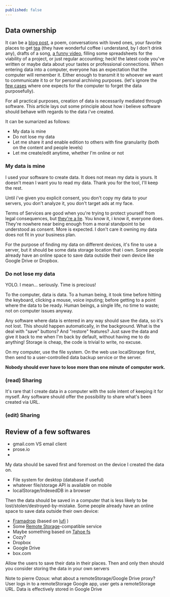 ```yaml
---
published: false
---
```

## Data ownership

It can be a [blog post](https://github.com/DavidBruant/writings/blob/gh-pages/_posts/2016-12-18-building-software-for-data-ownership.md), a poem, conversations with loved ones, your favorite places to get [tea](http://verdenero.fr/) (they have wonderful coffee i understand, by I don't drink any), drafts of a song, [a funny video](https://www.youtube.com/watch?v=vIV6MU4Yqek), filling some spreadsheets for the viability of a project, or just regular accounting; heck! the latest code you've written or maybe data about your tastes or professional connections.
When entering data into a computer, everyone has an expectation that the computer will remember it. Either enough to transmit it to whoever we want to communicate it to or for personal archiving purposes. (let's ignore the [few cases](https://whispersystems.org/blog/disappearing-messages/) where one expects for the computer to forget the data purposefully).

For all practical purposes, creation of data is necessarily mediated through software. This article lays out some principle about how i believe software should behave with regards to the data i've created.

It can be sumarized as follows:
* My data is mine
* Do not lose my data
* Let me share it and enable edition to others with fine granularity (both on the content and people levels)
* Let me create/edit anytime, whether I'm online or not


### My data is mine

I used your software to create data. It does not mean my data is yours. It doesn't mean I want you to read my data. Thank you for the tool, I'll keep the rest.

Until i've given you explicit consent, you don't copy my data to your servers, you don't analyze it, you don't target ads at my face.

Terms of Services are good when you're trying to protect yourself from legal consequences, but [they're a lie](https://tosdr.org/). You know it, i know it, everyone does. They're nowhere near being enough from a moral standpoint to be understood as consent. More is expected. I don't care it owning my data does not fit in your business plan.

For the purpose of finding my data on different devices, it's fine to use a server, but it should be some data storage location that i own. Some people already have an online space to save data outside their own device like Google Drive or Dropbox.


### Do not lose my data

YOLO. I mean... seriously. Time is precious!

To the computer, data is data. To a human being, it took time before hitting the keyboard, clicking a mouse, voice inputing; before getting to a point where the data to be ready. Human beings, a single life, no time to waste; not on computer issues anyway.

Any software where data is entered in any way should save the data, so it's not lost. This should happen automatically, in the background. What is the deal with "save" buttons? And "restore" features? Just save the data and give it back to me when I'm back by default, without having me to do anything! Storage is cheap, the code is trivial to write, no excuse.

On my computer, use the file system. On the web use localStorage first, then send to a user-controlled data backup service or the server.

**Nobody should ever have to lose more than one minute of computer work.** 


### (read) Sharing

It's rare that I create data in a computer with the sole intent of keeping it for myself. Any software should offer the possibility to share what's been created via URL.


### (edit) Sharing



## Review of a few softwares

* gmail.com VS email client
* prose.io
* 



My data should be saved first and foremost on the device I created the data on.
* File system for desktop (database if useful)
* whatever file/storage API is available on mobile
* localStorage/IndexedDB in a browser

Then the data should be saved in a computer that is less likely to be lost/stolen/destroyed-by-mistake. Some people already have an online space to save data outside their own device:
* [Framadrop](https://framadrop.org/) (based on [lufi](https://framagit.org/luc/lufi) )
* Some [Remote Storage](https://remotestorage.io/)-compatible service
* Maybe something based on [Tahoe fs](https://tahoe-lafs.org/trac/tahoe-lafs)
* Cozy?
* Dropbox
* Google Drive
* box.com

Allow the users to save their data in their places. Then and only then should you consider storing the data in your own servers 






Note to pierre Ozoux: what about a remoteStorage/Google Drive proxy?
User logs in to a remoteStorage Google app, user gets a remoteStorage URL. Data is effectively stored in Google Drive
